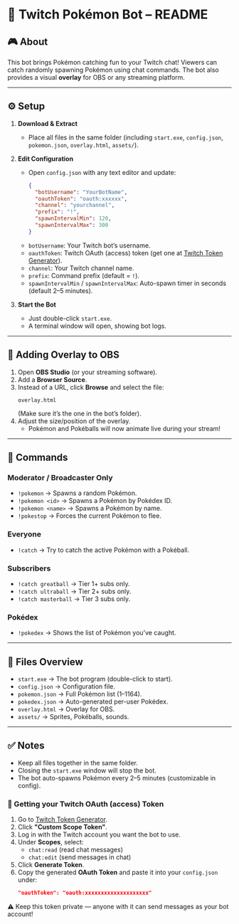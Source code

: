 # 📖 Twitch Pokémon Bot – README

## 🎮 About
This bot brings Pokémon catching fun to your Twitch chat!
Viewers can catch randomly spawning Pokémon using chat commands. The bot also provides a visual **overlay** for OBS or any streaming platform.

---

## ⚙️ Setup

1. **Download & Extract**
   - Place all files in the same folder (including `start.exe`, `config.json`, `pokemon.json`, `overlay.html`, `assets/`).

2. **Edit Configuration**
   - Open `config.json` with any text editor and update:
     ```json
     {
       "botUsername": "YourBotName",
       "oauthToken": "oauth:xxxxxx",
       "channel": "yourchannel",
       "prefix": "!",
       "spawnIntervalMin": 120,
       "spawnIntervalMax": 300
     }
     ```
   - `botUsername`: Your Twitch bot’s username.  
   - `oauthToken`: Twitch OAuth (access) token  (get one at [Twitch Token Generator](https://twitchtokengenerator.com)).  
   - `channel`: Your Twitch channel name.  
   - `prefix`: Command prefix (default = `!`).  
   - `spawnIntervalMin` / `spawnIntervalMax`: Auto-spawn timer in seconds (default 2–5 minutes).

3. **Start the Bot**
   - Just double-click `start.exe`.
   - A terminal window will open, showing bot logs.

---

## 🎥 Adding Overlay to OBS

1. Open **OBS Studio** (or your streaming software).
2. Add a **Browser Source**.
3. Instead of a URL, click **Browse** and select the file:
   ```
   overlay.html
   ```
   (Make sure it’s the one in the bot’s folder).
4. Adjust the size/position of the overlay.
   - Pokémon and Pokéballs will now animate live during your stream!

---

## 💬 Commands

### Moderator / Broadcaster Only
- `!pokemon` → Spawns a random Pokémon.
- `!pokemon <id>` → Spawns a Pokémon by Pokédex ID.
- `!pokemon <name>` → Spawns a Pokémon by name.
- `!pokestop` → Forces the current Pokémon to flee.

### Everyone
- `!catch` → Try to catch the active Pokémon with a Pokéball.

### Subscribers
- `!catch greatball` → Tier 1+ subs only.
- `!catch ultraball` → Tier 2+ subs only.
- `!catch masterball` → Tier 3 subs only.

### Pokédex
- `!pokedex` → Shows the list of Pokémon you’ve caught.

---

## 📂 Files Overview

- `start.exe` → The bot program (double-click to start).
- `config.json` → Configuration file.
- `pokemon.json` → Full Pokémon list (1–1164).
- `pokedex.json` → Auto-generated per-user Pokédex.
- `overlay.html` → Overlay for OBS.
- `assets/` → Sprites, Pokéballs, sounds.

---

## ✅ Notes
- Keep all files together in the same folder.
- Closing the `start.exe` window will stop the bot.
- The bot auto-spawns Pokémon every 2–5 minutes (customizable in config).



### 🔑 Getting your Twitch OAuth (access) Token
1. Go to [Twitch Token Generator](https://twitchtokengenerator.com).
2. Click **"Custom Scope Token"**.
3. Log in with the Twitch account you want the bot to use.
4. Under **Scopes**, select:
   - `chat:read` (read chat messages)
   - `chat:edit` (send messages in chat)
5. Click **Generate Token**.
6. Copy the generated **OAuth Token** and paste it into your `config.json` under:
   ```json
   "oauthToken": "oauth:xxxxxxxxxxxxxxxxxxxx"
   ```

⚠️ Keep this token private — anyone with it can send messages as your bot account!
